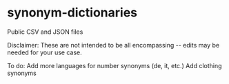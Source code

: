 # synonym-dictionaries
Public CSV and JSON files

Disclaimer: These are not intended to be all encompassing -- edits may be needed for your use case.

To do:
Add more languages for number synonyms (de, it, etc.)
Add clothing synonyms
